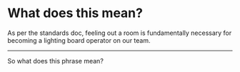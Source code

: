 <!-- TITLE: 101 - Feeling out a room -->
<!-- SUBTITLE: Here is step 1 on the journey through lights -->

# What does this mean?
As per the standards doc, feeling out a room is fundamentally necessary for becoming a lighting board operator on our team. 

-----

So what does this phrase mean?
